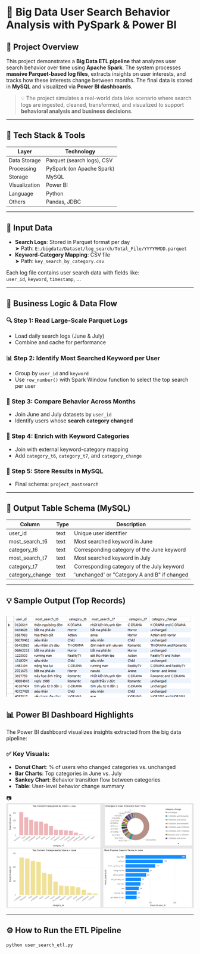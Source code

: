 # 🚀 Big Data User Search Behavior Analysis with PySpark & Power BI

## 📌 Project Overview

This project demonstrates a **Big Data ETL pipeline** that analyzes user search behavior over time using **Apache Spark**. The system processes **massive Parquet-based log files**, extracts insights on user interests, and tracks how these interests change between months. The final data is stored in **MySQL** and visualized via **Power BI dashboards**.

> 💡 The project simulates a real-world data lake scenario where search logs are ingested, cleaned, transformed, and visualized to support **behavioral analysis and business decisions**.

---

## 🧱 Tech Stack & Tools

| Layer         | Technology                     |
|---------------|--------------------------------|
| Data Storage  | Parquet (search logs), CSV     |
| Processing    | PySpark (on Apache Spark)      |
| Storage       | MySQL                          |
| Visualization | Power BI                       |
| Language      | Python                         |
| Others        | Pandas, JDBC                   |

---

## 📂 Input Data

- **Search Logs**: Stored in Parquet format per day  
  ➤ Path: `E:/bigdata/Dataset/log_search/Total_File/YYYYMMDD.parquet`
- **Keyword-Category Mapping**: CSV file  
  ➤ Path: `key_search_by_category.csv`

Each log file contains user search data with fields like:  
`user_id`, `keyword`, `timestamp`, ...

---

## 🧠 Business Logic & Data Flow

### 🔍 Step 1: Read Large-Scale Parquet Logs
- Load daily search logs (June & July)
- Combine and cache for performance

### 📊 Step 2: Identify Most Searched Keyword per User
- Group by `user_id` and `keyword`
- Use `row_number()` with Spark Window function to select the top search per user

### 🔁 Step 3: Compare Behavior Across Months
- Join June and July datasets by `user_id`
- Identify users whose **search category changed**

### 🧩 Step 4: Enrich with Keyword Categories
- Join with external keyword-category mapping
- Add `category_t6`, `category_t7`, and `category_change`

### 💾 Step 5: Store Results in MySQL
- Final schema: `project_mostsearch`

---

## 🧾 Output Table Schema (MySQL)

| Column           | Type   | Description                                       |
|------------------|--------|---------------------------------------------------|
| user_id          | text   | Unique user identifier                            |
| most_search_t6   | text   | Most searched keyword in June                     |
| category_t6      | text   | Corresponding category of the June keyword        |
| most_search_t7   | text   | Most searched keyword in July                     |
| category_t7      | text   | Corresponding category of the July keyword        |
| category_change  | text   | 'unchanged' or "Category A and B" if changed      |

---

## 💡 Sample Output (Top Records)


![MySQL Output](images/output_samples.png)
---

## 📊 Power BI Dashboard Highlights

The Power BI dashboard visualizes insights extracted from the big data pipeline:

### ✅ Key Visuals:
- **Donut Chart**: % of users who changed categories vs. unchanged
- **Bar Charts**: Top categories in June vs. July
- **Sankey Chart**: Behavior transition flow between categories
- **Table**: User-level behavior change summary

📷
![Power BI DashBoard](images/powerbi_.png)


---

## ⚙️ How to Run the ETL Pipeline

```bash
python user_search_etl.py


